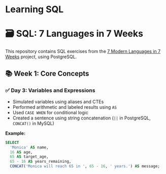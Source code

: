 # Learning SQL
# 🗃️ SQL: 7 Languages in 7 Weeks

This repository contains SQL exercises from the [7 Modern Languages in 7 Weeks](#) project, using PostgreSQL.

## 📚 Week 1: Core Concepts

### ✅ Day 3: Variables and Expressions
- Simulated variables using aliases and CTEs
- Performed arithmetic and labeled results using `AS`
- Used `CASE WHEN` for conditional logic
- Created a sentence using string concatenation (`||` in PostgreSQL, `CONCAT()` in MySQL)

**Example:**
```sql
SELECT 
  'Monica' AS name,
  16 AS age,
  65 AS target_age,
  65 - 16 AS years_remaining,
  CONCAT('Monica will reach 65 in ', 65 - 16, ' years.') AS message;
